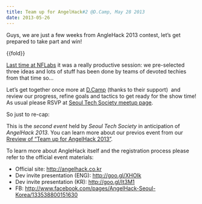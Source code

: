```yaml
---
title: Team up for AngelHack#2 @D.Camp, May 28 2013
date: 2013-05-26
---
```

Guys, we are just a few weeks from AngleHack 2013 contest, let’s get
prepared to take part and win!

{{fold}}

[Last time at
NFLabs](http://seoultechsociety.org/post/49421013070/team-up-for-angelhack-seoul-may-10)
it was a really productive session: we pre-selected three ideas and lots
of stuff has been done by teams of devoted techies from that time so…

Let’s get together once more at [D.Camp](http://dreamcamp.co) (thanks to
their support)  and review our progress, refine goals and tactics to get
ready for the show time! As usual please RSVP at [Seoul Tech Society
meetup
page](http://www.meetup.com/seoul-tech-society/events/120815772/).

So just to re-cap:

This is the *second event* held by *Seoul Tech Society* in anticipation
of *AngelHack 2013*. You can learn more about our previos event from our
[R](http://seoultechsociety.org/post/50343610743/review-of-team-up-for-anglehack)[review
of
“](http://seoultechsociety.org/post/50343610743/review-of-team-up-for-anglehack)[Team
up for AngelHack
2013”](http://seoultechsociety.org/post/50343610743/review-of-team-up-for-anglehack). 

To learn more about AngleHack itself and the registration process please
refer to the official event materials:

-   Official site: <http://angelhack.co.kr>
-   Dev invite presentation (ENG): <http://goo.gl/XHOIk> 
-   Dev invite presentation (KR): <http://goo.gl/It3M1>
-   FB:
    <http://www.facebook.com/pages/AngelHack-Seoul-Korea/133538800151630>


